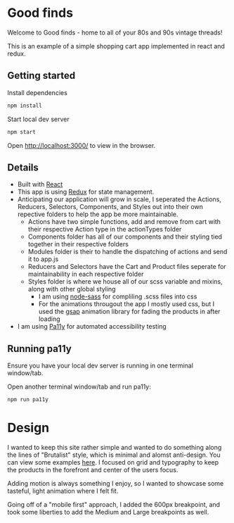 # Good finds

Welcome to Good finds - home to all of your 80s and 90s vintage threads! 

This is an example of a simple shopping cart app implemented in react and redux.

## Getting started

Install dependencies

```sh
npm install
```
Start local dev server

```sh
npm start
```

Open [http://localhost:3000/](http://localhost:3000/) to view in the browser.

## Details
- Built with [React](https://reactjs.org/)
- This app is using [Redux](https://redux.js.org/introduction/getting-started) for state management.
- Anticipating our application will grow in scale, I seperated the Actions, Reducers, Selectors, Components, and Styles out into their own repective folders to help the app be more maintainable.
    - Actions have two simple functions, add and remove from cart with their respective Action type in the actionTypes folder
    - Components folder has all of our components and their styling tied together in their respective folders
    - Modules folder is their to handle the dispatching of actions and send it to app.js
    - Reducers and Selectors have the Cart and Product files seperate for maintainability in each respective folder
    - Styles folder is where we house all of our scss variable and mixins, along with other global styling
        - I am using [node-sass](https://www.npmjs.com/package/node-sass) for compliling .scss files into css
        - For the animations througout the app I mostly used css, but I used the [gsap](https://greensock.com/) animation library for fading the products in after loading
- I am using [Pa11y](https://www.npmjs.com/package/pa11y) for automated accessibility testing

## Running pa11y

Ensure you have your local dev server is running in one terminal window/tab.

Open another terminal window/tab and run pa11y:

```sh
npm run pa11y
```

# Design
I wanted to keep this site rather simple and wanted to do something along the lines of "Brutalist" style, which is minimal and alomst anti-design. You can view some examples [here](https://brutalistwebsites.com/). I focused on grid and typography to keep the products in the forefront and center of the users focus.

Adding motion is always something I enjoy, so I wanted to showcase some tasteful, light animation where I felt fit.

Going off of a "mobile first" approach, I added the 600px breakpoint, and took some liberties to add the Medium and Large breakpoints as well.
